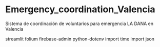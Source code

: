 # Emergency_coordination_Valencia
Sistema de coordinación de voluntarios para emergencia LA DANA en Valencia

streamlit
folium
firebase-admin
python-dotenv
import time
import json
